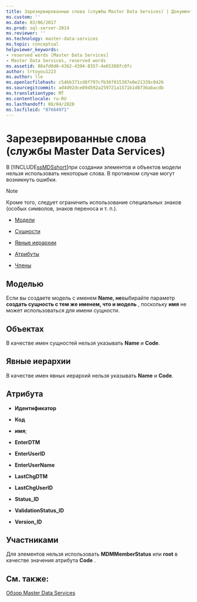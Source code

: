 ```yaml
---
title: Зарезервированные слова (службы Master Data Services) | Документы Майкрософт
ms.custom: ''
ms.date: 03/06/2017
ms.prod: sql-server-2014
ms.reviewer: ''
ms.technology: master-data-services
ms.topic: conceptual
helpviewer_keywords:
- reserved words [Master Data Services]
- Master Data Services, reserved words
ms.assetid: 88afd0d0-4362-4394-8357-4e65388fc0fc
author: lrtoyou1223
ms.author: lle
ms.openlocfilehash: c54bb371cd8f797cfb36f015387e0e21339c0426
ms.sourcegitcommit: ad4d92dce894592a259721a1571b1d8736abacdb
ms.translationtype: MT
ms.contentlocale: ru-RU
ms.lasthandoff: 08/04/2020
ms.locfileid: "87664971"
---
```

# <a name="reserved-words-master-data-services"></a>Зарезервированные слова (службы Master Data Services)
  В [!INCLUDE[ssMDSshort](../includes/ssmdsshort-md.md)]при создании элементов и объектов модели нельзя использовать некоторые слова. В противном случае могут возникнуть ошибки.  
  
> [!NOTE]  
>  Кроме того, следует ограничить использование специальных знаков (особых символов, знаков переноса и т. п.).  
  
-   [Модели](#models)  
  
-   [Сущности](#entities)  
  
-   [Явные иерархии](#exhierarchies)  
  
-   [Атрибуты](#attributes)  
  
-   [Члены](#members)  
  
##  <a name="models"></a><a name="models"></a>Моделью  
 Если вы создаете модель с именем **Name, не**выбирайте параметр **создать сущность с тем же именем, что и модель** , поскольку **имя** не может использоваться для имени сущности.  
  
##  <a name="entities"></a><a name="entities"></a>Объектах  
 В качестве имен сущностей нельзя указывать **Name** и **Code**.  
  
##  <a name="explicit-hierarchies"></a><a name="exhierarchies"></a>Явные иерархии  
 В качестве имен явных иерархий нельзя указывать **Name** и **Code**.  
  
##  <a name="attributes"></a><a name="attributes"></a>Атрибута  
  
-   **Идентификатор**  
  
-   **Код**  
  
-   **имя**;  
  
-   **EnterDTM**  
  
-   **EnterUserID**  
  
-   **EnterUserName**  
  
-   **LastChgDTM**  
  
-   **LastChgUserID**  
  
-   **Status_ID**  
  
-   **ValidationStatus_ID**  
  
-   **Version_ID**  
  
##  <a name="members"></a><a name="members"></a>Участниками  
 Для элементов нельзя использовать **MDMMemberStatus** или **root** в качестве значения атрибута **Code** .  
  
## <a name="see-also"></a>См. также:  
 [Обзор Master Data Services](master-data-services-overview-mds.md)  
  
  
